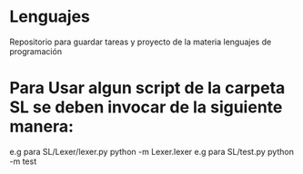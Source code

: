 # Lenguajes

Repositorio para guardar tareas y proyecto de la materia lenguajes de programación


# Para Usar algun script de la carpeta SL se deben invocar de la siguiente manera:

e.g para SL/Lexer/lexer.py
python -m Lexer.lexer
e.g para SL/test.py
python -m test